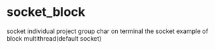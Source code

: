 # socket_block
socket individual project
  group char on terminal
  the socket example of block multithread(default socket)
